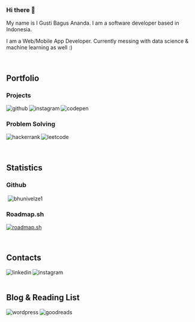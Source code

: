 <br/>

### Hi there 👋

My name is I Gusti Bagus Ananda. I am a software developer based in Indonesia.

I am a Web/Mobile App Developer. Currently messing with data science & machine learning as well :)  

<br/>

## Portfolio

### Projects
[<img align="left" alt="github" src="https://img.shields.io/badge/Behance-1769ff?style=for-the-badge&logo=behance&logoColor=white" />](https://www.behance.net/bhunivelze1/)

[<img align="left" alt="instagram" src="https://img.shields.io/badge/Instagram-E4405F?style=for-the-badge&logo=instagram&logoColor=white" />](https://www.instagram.com/software.bhunivelze1/) 

[<img align="left" alt="codepen" src="https://img.shields.io/badge/Codepen-000000?style=for-the-badge&logo=codepen&logoColor=white" />](https://codepen.io/bhunivelze1) <br/>

### Problem Solving

[<img align="left" alt="hackerrank" src="https://img.shields.io/badge/-Hackerrank-2EC866?style=for-the-badge&logo=HackerRank&logoColor=white" />](https://www.hackerrank.com/bhunivelze)

[<img align="left" alt="leetcode" src="https://img.shields.io/badge/LeetCode-000000?style=for-the-badge&logo=LeetCode&logoColor=#d16c06" />](https://leetcode.com/bhunivelze_/) <br/>

<br/>

## Statistics

### Github

<p>&nbsp;<img align="center" src="https://github-readme-stats.vercel.app/api?username=bhunivelze1&show_icons=true&locale=en" alt="bhunivelze1" /></p>

### Roadmap.sh

<a href="https://roadmap.sh"><img src="https://api.roadmap.sh/v1-badge/tall/656ffd255145316d25c331dc?variant=dark" alt="roadmap.sh"/></a>

<br/>

## Contacts

[<img align="left" alt="linkedin" src="https://img.shields.io/badge/linkedin-%230077B5.svg?&style=for-the-badge&logo=linkedin&logoColor=white" />](https://www.linkedin.com/in/i-gusti-bagus-ananda/)  

[<img align="left" alt="instagram" src="https://img.shields.io/badge/Instagram-E4405F?style=for-the-badge&logo=instagram&logoColor=white" />](https://www.instagram.com/bhunivelze1/)  

<br/><br/>

## Blog & Reading List

[<img align="left" alt="wordpress" src="https://img.shields.io/badge/Wordpress-21759B?style=for-the-badge&logo=wordpress&logoColor=white" />](https://www.myonehundredyears.wordpress.com)  

[<img align="left" alt="goodreads" src="https://img.shields.io/badge/Goodreads-372213?style=for-the-badge&logo=goodreads&logoColor=white" />](https://www.goodreads.com/user/show/136513905-i-gusti-bagus-ananda)  
